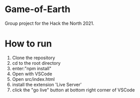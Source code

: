 # Game-of-Earth
Group project for the Hack the North 2021.
# How to run
1. Clone the repository
2. cd to the root directory
3. enter:"npm install"
4. Open with VSCode
5. Open src/index.html
6. install the extension 'Live Server'
7. click the "go live" button at bottom right corner of VSCode